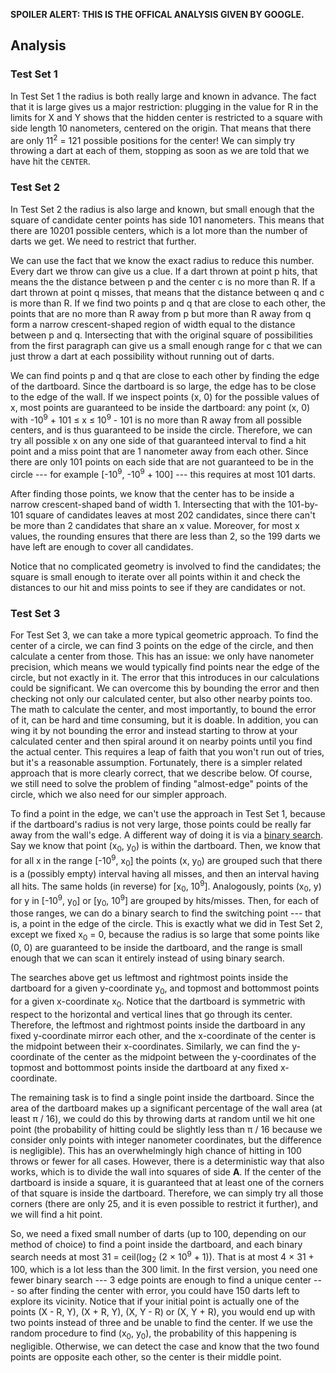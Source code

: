 **SPOILER ALERT: THIS IS THE OFFICAL ANALYSIS GIVEN BY GOOGLE.**

## Analysis

### Test Set 1

In Test Set 1 the radius is both really large and known in advance. The fact that it is large gives us a major restriction: plugging in the value for R in the limits for X and Y shows that the hidden center is restricted to a square with side length 10 nanometers, centered on the origin. That means that there are only 11<sup>2</sup> = 121 possible positions for the center! We can simply try throwing a dart at each of them, stopping as soon as we are told that we have hit the `CENTER`.

### Test Set 2

In Test Set 2 the radius is also large and known, but small enough that the square of candidate center points has side 101 nanometers. This means that there are 10201 possible centers, which is a lot more than the number of darts we get. We need to restrict that further.

We can use the fact that we know the exact radius to reduce this number. Every dart we throw can give us a clue. If a dart thrown at point p hits, that means the the distance between p and the center c is no more than R. If a dart thrown at point q misses, that means that the distance between q and c is more than R. If we find two points p and q that are close to each other, the points that are no more than R away from p but more than R away from q form a narrow crescent-shaped region of width equal to the distance between p and q. Intersecting that with the original square of possibilities from the first paragraph can give us a small enough range for c that we can just throw a dart at each possibility without running out of darts.

We can find points p and q that are close to each other by finding the edge of the dartboard. Since the dartboard is so large, the edge has to be close to the edge of the wall. If we inspect points (x, 0) for the possible values of x, most points are guaranteed to be inside the dartboard: any point (x, 0) with -10<sup>9</sup> + 101 ≤ x ≤ 10<sup>9</sup> - 101 is no more than R away from all possible centers, and is thus guaranteed to be inside the circle. Therefore, we can try all possible x on any one side of that guaranteed interval to find a hit point and a miss point that are 1 nanometer away from each other. Since there are only 101 points on each side that are not guaranteed to be in the circle --- for example [-10<sup>9</sup>, -10<sup>9</sup> + 100] --- this requires at most 101 darts.

After finding those points, we know that the center has to be inside a narrow crescent-shaped band of width 1. Intersecting that with the 101-by-101 square of candidates leaves at most 202 candidates, since there can't be more than 2 candidates that share an x value. Moreover, for most x values, the rounding ensures that there are less than 2, so the 199 darts we have left are enough to cover all candidates.

Notice that no complicated geometry is involved to find the candidates; the square is small enough to iterate over all points within it and check the distances to our hit and miss points to see if they are candidates or not.

### Test Set 3

For Test Set 3, we can take a more typical geometric approach. To find the center of a circle, we can find 3 points on the edge of the circle, and then calculate a center from those. This has an issue: we only have nanometer precision, which means we would typically find points near the edge of the circle, but not exactly in it. The error that this introduces in our calculations could be significant. We can overcome this by bounding the error and then checking not only our calculated center, but also other nearby points too. The math to calculate the center, and most importantly, to bound the error of it, can be hard and time consuming, but it is doable. In addition, you can wing it by not bounding the error and instead starting to throw at your calculated center and then spiral around it on nearby points until you find the actual center. This requires a leap of faith that you won't run out of tries, but it's a reasonable assumption. Fortunately, there is a simpler related approach that is more clearly correct, that we describe below. Of course, we still need to solve the problem of finding "almost-edge" points of the circle, which we also need for our simpler approach.

To find a point in the edge, we can't use the approach in Test Set 1, because if the dartboard's radius is not very large, those points could be really far away from the wall's edge. A different way of doing it is via a [binary search](https://en.wikipedia.org/wiki/Binary_search_algorithm). Say we know that point (x<sub>0</sub>, y<sub>0</sub>) is within the dartboard. Then, we know that for all x in the range [-10<sup>9</sup>, x<sub>0</sub>] the points (x, y<sub>0</sub>) are grouped such that there is a (possibly empty) interval having all misses, and then an interval having all hits. The same holds (in reverse) for [x<sub>0</sub>, 10<sup>9</sup>]. Analogously, points (x<sub>0</sub>, y) for y in [-10<sup>9</sup>, y<sub>0</sub>] or [y<sub>0</sub>, 10<sup>9</sup>] are grouped by hits/misses. Then, for each of those ranges, we can do a binary search to find the switching point --- that is, a point in the edge of the circle. This is exactly what we did in Test Set 2, except we fixed x<sub>0</sub> = 0, because the radius is so large that some points like (0, 0) are guaranteed to be inside the dartboard, and the range is small enough that we can scan it entirely instead of using binary search.

The searches above get us leftmost and rightmost points inside the dartboard for a given y-coordinate y<sub>0</sub>, and topmost and bottommost points for a given x-coordinate x<sub>0</sub>. Notice that the dartboard is symmetric with respect to the horizontal and vertical lines that go through its center. Therefore, the leftmost and rightmost points inside the dartboard in any fixed y-coordinate mirror each other, and the x-coordinate of the center is the midpoint between their x-coordinates. Similarly, we can find the y-coordinate of the center as the midpoint between the y-coordinates of the topmost and bottommost points inside the dartboard at any fixed x-coordinate.

The remaining task is to find a single point inside the dartboard. Since the area of the dartboard makes up a significant percentage of the wall area (at least π / 16), we could do this by throwing darts at random until we hit one point (the probability of hitting could be slightly less than π / 16 because we consider only points with integer nanometer coordinates, but the difference is negligible). This has an overwhelmingly high chance of hitting in 100 throws or fewer for all cases. However, there is a deterministic way that also works, which is to divide the wall into squares of side **A**. If the center of the dartboard is inside a square, it is guaranteed that at least one of the corners of that square is inside the dartboard. Therefore, we can simply try all those corners (there are only 25, and it is even possible to restrict it further), and we will find a hit point.

So, we need a fixed small number of darts (up to 100, depending on our method of choice) to find a point inside the dartboard, and each binary search needs at most 31 = ceil(log<sub>2</sub> (2 × 10<sup>9</sup> + 1)). That is at most 4 × 31 + 100, which is a lot less than the 300 limit. In the first version, you need one fewer binary search --- 3 edge points are enough to find a unique center --- so after finding the center with error, you could have 150 darts left to explore its vicinity. Notice that if your initial point is actually one of the points (X - R, Y), (X + R, Y), (X, Y - R) or (X, Y + R), you would end up with two points instead of three and be unable to find the center. If we use the random procedure to find (x<sub>0</sub>, y<sub>0</sub>), the probability of this happening is negligible. Otherwise, we can detect the case and know that the two found points are opposite each other, so the center is their middle point.